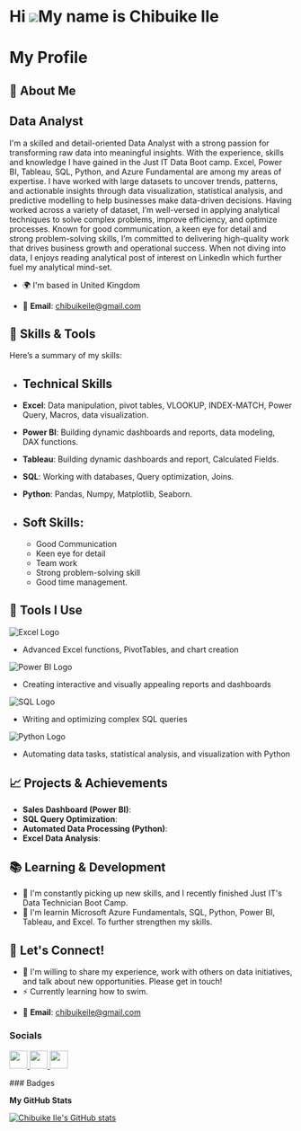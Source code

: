 Hi ![](https://user-images.githubusercontent.com/18350557/176309783-0785949b-9127-417c-8b55-ab5a4333674e.gif)My name is Chibuike Ile
====================================================================================================================================


# My Profile

## 🚀 About Me

Data Analyst
------------

 I'm a skilled and detail-oriented Data Analyst with a strong passion for transforming raw data into meaningful insights. With the experience, skills and knowledge I have gained in the Just IT Data Boot camp. Excel, Power BI, Tableau, SQL, Python, and Azure Fundamental are among my areas of expertise. I have worked with large datasets to uncover trends, patterns, and actionable insights through data visualization, statistical analysis, and predictive modelling to help businesses make data-driven decisions. Having worked across a variety of dataset, I’m well-versed in applying analytical techniques to solve complex problems, improve efficiency, and optimize processes. Known for good communication, a keen eye for detail and strong problem-solving skills, I’m committed to delivering high-quality work that drives business growth and operational success. When not diving into data, I enjoys reading analytical post of interest on LinkedIn which further fuel my analytical mind-set.

* 🌍  I'm based in United Kingdom
  
* 📧 **Email**: chibuikeile@gmail.com
 
## 💼 Skills & Tools

Here’s a summary of my skills:

- ## **Technical Skills**
 - **Excel**: Data manipulation, pivot tables, VLOOKUP, INDEX-MATCH, Power Query, Macros, data visualization.
 -  **Power BI**: Building dynamic dashboards and reports, data modeling, DAX functions.
 -  **Tableau**: Building dynamic dashboards and report, Calculated Fields.
 -  **SQL**: Working with databases, Query optimization, Joins.
 -  **Python**: Pandas, Numpy, Matplotlib, Seaborn.

- ## **Soft Skills:**

  - Good Communication
  - Keen eye for detail
  - Team work
  - Strong problem-solving skill
  - Good time management.

  

## 🔧 Tools I Use


![Excel Logo](https://upload.wikimedia.org/wikipedia/commons/a/a6/Excel_2013_logo.svg)  
- Advanced Excel functions, PivotTables, and chart creation

![Power BI Logo](https://upload.wikimedia.org/wikipedia/commons/a/a9/Power_BI_Logo.svg)  
- Creating interactive and visually appealing reports and dashboards

![SQL Logo](https://upload.wikimedia.org/wikipedia/commons/0/01/SQL_logo.svg)  
- Writing and optimizing complex SQL queries

![Python Logo](https://upload.wikimedia.org/wikipedia/commons/c/c3/Python-logo-notext.svg)  
- Automating data tasks, statistical analysis, and visualization with Python

## 📈 Projects & Achievements

- **Sales Dashboard (Power BI)**: 
- **SQL Query Optimization**: 
- **Automated Data Processing (Python)**: 
- **Excel Data Analysis**: 



## 📚 Learning & Development

* 🧠 I'm constantly picking up new skills, and I recently finished Just IT's Data Technician Boot Camp.
* 🧠  I'm learnin Microsoft Azure Fundamentals, SQL, Python, Power BI, Tableau, and Excel. To further strengthen my skills.


## 💬 Let's Connect!

* 🤝 I'm willing to share my experience, work with others on data initiatives, and talk about new opportunities.  Please get in touch!
*  ⚡  Currently learning how to swim.

- 📧 **Email**: chibuikeile@gmail.com





### Socials

<p align="left"> <a href="https://www.github.com/Chibuike Ile" target="_blank" rel="noreferrer"> <picture> <source media="(prefers-color-scheme: dark)" srcset="https://raw.githubusercontent.com/danielcranney/readme-generator/main/public/icons/socials/github-dark.svg" /> <source media="(prefers-color-scheme: light)" srcset="https://raw.githubusercontent.com/danielcranney/readme-generator/main/public/icons/socials/github.svg" /> <img src="https://raw.githubusercontent.com/danielcranney/readme-generator/main/public/icons/socials/github.svg" width="32" height="32" /> </picture> </a> <a href="https://www.linkedin.com/in//chibuike-ile-40939726a/" target="_blank" rel="noreferrer"> <picture> <source media="(prefers-color-scheme: dark)" srcset="https://raw.githubusercontent.com/danielcranney/readme-generator/main/public/icons/socials/linkedin-dark.svg" /> <source media="(prefers-color-scheme: light)" srcset="https://raw.githubusercontent.com/danielcranney/readme-generator/main/public/icons/socials/linkedin.svg" /> <img src="https://raw.githubusercontent.com/danielcranney/readme-generator/main/public/icons/socials/linkedin.svg" width="32" height="32" /> </picture> </a> <a href="https://www.x.com/@chibuikeile" target="_blank" rel="noreferrer"> <picture> <source media="(prefers-color-scheme: dark)" srcset="https://raw.githubusercontent.com/danielcranney/readme-generator/main/public/icons/socials/twitter-dark.svg" /> <source media="(prefers-color-scheme: light)" srcset="https://raw.githubusercontent.com/danielcranney/readme-generator/main/public/icons/socials/twitter.svg" /> <img src="https://raw.githubusercontent.com/danielcranney/readme-generator/main/public/icons/socials/twitter.svg" width="32" height="32" /> </picture> </a></p>
### Badges

<b>My GitHub Stats</b>

<a href="http://www.github.com/Chibuike Ile"><img src="https://github-readme-stats.vercel.app/api?username=Chibuike Ile&show_icons=true&hide=&count_private=true&title_color=0891b2&text_color=0891b2&icon_color=0891b2&bg_color=1c1917&hide_border=true&show_icons=true" alt="Chibuike Ile's GitHub stats" /></a>



